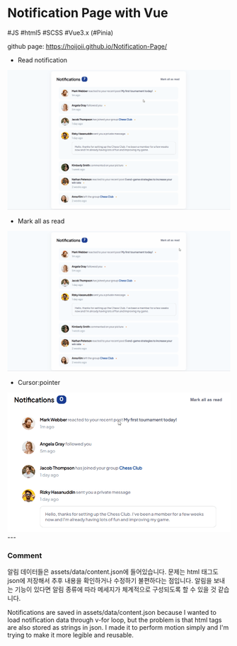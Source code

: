 # Notification Page with Vue

#JS #html5 #SCSS #Vue3.x (#Pinia)

github page:
https://hoijoii.github.io/Notification-Page/


- Read notification
<img src="./click.gif">

- Mark all as read
<img src="./allRead.gif">

- Cursor:pointer
<img src="./pointer.gif">

<br>
---

### Comment

알림 데이터들은 assets/data/content.json에 들어있습니다.
문제는 html 태그도 json에 저장해서 추후 내용을 확인하거나 수정하기 불편하다는 점입니다.
알림을 보내는 기능이 있다면 알림 종류에 따라 메세지가 체계적으로 구성되도록 할 수 있을 것 같습니다.


Notifications are saved in assets/data/content.json because I wanted to load notification data through v-for loop, but the problem is that html tags are also stored as strings in json.
I made it to perform motion simply and I'm trying to make it more legible and reusable.